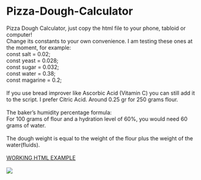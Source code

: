 # Pizza-Dough-Calculator
Pizza Dough Calculator, just copy the html file to your phone, tabloid or computer!<br/>
Change its constants to your own convenience. I am testing these ones at the moment, for example:<br />
	const salt = 0.02;<br />
	const yeast = 0.028;<br />
	const sugar = 0.032;<br />
	const water = 0.38;<br />
	const magarine = 0.2;<br />
<br />
If you use bread improver like Ascorbic Acid (Vitamin C) you can still add it to the script. I prefer Citric Acid. Around 0.25 gr for 250 grams flour.
<br/><br/>The baker’s humidity percentage formula:<br/> 
For 100 grams of flour and a hydration level of 60%, you would need 60 grams of water. <br /><br />
The dough weight is equal to the weight of the flour plus the weight of the water(fluids).<br/><br />
<a href="https://raycolt.github.io/Pizza-Dough-Calculator">WORKING HTML EXAMPLE</a><br/><br />
<img src='https://github.com/RayColt/Pizza-Dough-Calculator/blob/main/image/pdc_1.jpg'/>
